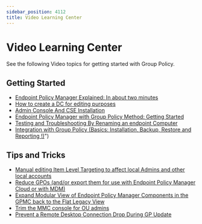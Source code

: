 ```yaml
---
sidebar_position: 4112
title: Video Learning Center
---
```


# Video Learning Center

See the following Video topics for getting started with Group Policy.

## Getting Started

* [Endpoint Policy Manager Explained: In about two minutes](../../Video/GroupPolicy/Explained "Endpoint Policy Manager Explained: In about two minutes")
* [How to create a DC for editing purposes](../../Video/Cloud/TestLab/CreateDC "How to create a DC for editing purposes")
* [Admin Console And CSE Installation](../../Video/GroupPolicy/Install "Admin Console And CSE Installation")
* [Endpoint Policy Manager with Group Policy Method: Getting Started](../../Video/GroupPolicy/GettingStarted "Endpoint Policy Manager with Group Policy Method: Getting Started")
* [Testing and Troubleshooting By Renaming an endpoint Computer](../../Video/GroupPolicy/RenameEndpoint "Testing and Troubleshooting By Renaming an endpoint Computer")
* [Integration with Group Policy (Basics: Installation, Backup, Restore and Reporting !)](../../Video/GroupPolicy/Integration)")

## Tips and Tricks

* [Manual editing Item Level Targeting to affect local Admins and other local accounts](../../Video/GroupPolicy/ItemLevelTargeting/EditManual "Manual editing Item Level Targeting to affect local Admins and other local accounts")
* [Reduce GPOs (and/or export them for use with Endpoint Policy Manager Cloud or with MDM)](../../Video/MDM/ExportGPOs.html "Reduce GPOs (and/or export them for use with Endpoint Policy Manager Cloud or with MDM)")
* [Expand Modular View of Endpoint Policy Manager Components in the GPMC back to the Flat Legacy View](../../Video/GroupPolicy/FlatLegacyView "Expand Modular View of Endpoint Policy Manager Components in the GPMC back to the Flat Legacy View")
* [Trim the MMC console for OU admins](../../Video/GroupPolicy/MMCConsole "Trim the MMC console for OU admins")
* [Prevent a Remote Desktop Connection Drop During GP Update](../../Video/Troubleshooting/GroupPolicy/RemoteDesktopConnection "Prevent a Remote Desktop Connection Drop During GP Update")